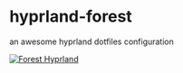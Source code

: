 # hyprland-forest
an awesome hyprland dotfiles configuration


[![Forest Hyprland](https://github.com/flick0/dotfiles/blob/aurora/assets/pipes.png?raw=true)](https://github.com/flick0/dotfiles/tree/aurora)
